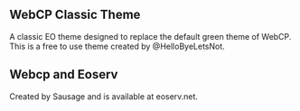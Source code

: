 ## WebCP Classic Theme

A classic EO theme designed to replace the default green theme of WebCP. This is a free to use theme created by @HelloByeLetsNot.


## Webcp and Eoserv 
Created by Sausage and is available at eoserv.net.
